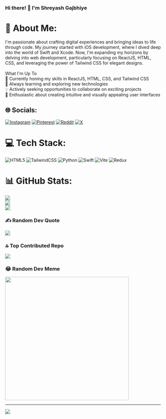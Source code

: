 ### Hi there! 👋 I'm Shreyash Gajbhiye

# 💫 About Me:
I'm passionate about crafting digital experiences and bringing ideas to life through code. My journey started with iOS development, where I dived deep into the world of Swift and Xcode. Now, I'm expanding my horizons by delving into web development, particularly focusing on ReactJS, HTML, CSS, and leveraging the power of Tailwind CSS for elegant designs.<br><br>What I'm Up To<br>📱 Currently honing my skills in ReactJS, HTML, CSS, and Tailwind CSS<br>🌱 Always learning and exploring new technologies<br>💡 Actively seeking opportunities to collaborate on exciting projects<br>🎨 Enthusiastic about creating intuitive and visually appealing user interfaces


## 🌐 Socials:
[![Instagram](https://img.shields.io/badge/Instagram-%23E4405F.svg?logo=Instagram&logoColor=white)](https://instagram.com/bytesizedshrey) [![Pinterest](https://img.shields.io/badge/Pinterest-%23E60023.svg?logo=Pinterest&logoColor=white)](https://pinterest.com/bytesizedshrey) [![Reddit](https://img.shields.io/badge/Reddit-%23FF4500.svg?logo=Reddit&logoColor=white)](https://reddit.com/user/bytesizedshrey) [![X](https://img.shields.io/badge/X-black.svg?logo=X&logoColor=white)](https://x.com/bytesizedshrey) 

# 💻 Tech Stack:
![HTML5](https://img.shields.io/badge/html5-%23E34F26.svg?style=for-the-badge&logo=html5&logoColor=white) ![TailwindCSS](https://img.shields.io/badge/tailwindcss-%2338B2AC.svg?style=for-the-badge&logo=tailwind-css&logoColor=white) ![Python](https://img.shields.io/badge/python-3670A0?style=for-the-badge&logo=python&logoColor=ffdd54) ![Swift](https://img.shields.io/badge/swift-F54A2A?style=for-the-badge&logo=swift&logoColor=white) ![Vite](https://img.shields.io/badge/vite-%23646CFF.svg?style=for-the-badge&logo=vite&logoColor=white) ![Redux](https://img.shields.io/badge/redux-%23593d88.svg?style=for-the-badge&logo=redux&logoColor=white)
# 📊 GitHub Stats:
![](https://github-readme-stats.vercel.app/api?username=bytesizedshrey&theme=dark&hide_border=false&include_all_commits=false&count_private=false)<br/>
![](https://github-readme-streak-stats.herokuapp.com/?user=bytesizedshrey&theme=dark&hide_border=false)<br/>
![](https://github-readme-stats.vercel.app/api/top-langs/?username=bytesizedshrey&theme=dark&hide_border=false&include_all_commits=false&count_private=false&layout=compact)

### ✍️ Random Dev Quote
![](https://quotes-github-readme.vercel.app/api?type=vetical&theme=tokyonight)

### 🔝 Top Contributed Repo
![](https://github-contributor-stats.vercel.app/api?username=bytesizedshrey&limit=5&theme=nord&combine_all_yearly_contributions=true)

### 😂 Random Dev Meme
<img src='https://randommeme-five.vercel.app/' style="height: 400px;"/>

---
[![](https://visitcount.itsvg.in/api?id=bytesizedshrey&icon=2&color=9)](https://visitcount.itsvg.in)

<!-- Proudly created with GPRM ( https://gprm.itsvg.in ) -->
